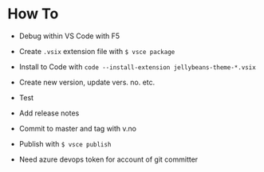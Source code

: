 # How To

- Debug within VS Code with F5

- Create `.vsix` extension file with `$ vsce package`
- Install to Code with `code --install-extension jellybeans-theme-*.vsix`
- Create new version, update vers. no. etc.
- Test
- Add release notes
- Commit to master and tag with v.no
- Publish with `$ vsce publish`
- Need azure devops token for account of git committer
